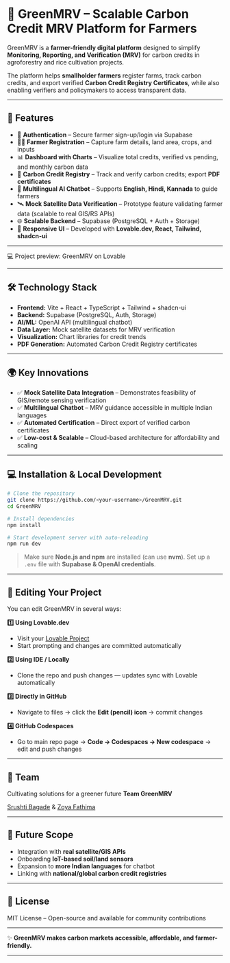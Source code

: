 # 🌱 GreenMRV – Scalable Carbon Credit MRV Platform for Farmers

GreenMRV is a **farmer-friendly digital platform** designed to simplify **Monitoring, Reporting, and Verification (MRV)** for carbon credits in agroforestry and rice cultivation projects.

The platform helps **smallholder farmers** register farms, track carbon credits, and export verified **Carbon Credit Registry Certificates**, while also enabling verifiers and policymakers to access transparent data.

---

## 🚀 Features

* 🔐 **Authentication** – Secure farmer sign-up/login via Supabase
* 👩‍🌾 **Farmer Registration** – Capture farm details, land area, crops, and inputs
* 📊 **Dashboard with Charts** – Visualize total credits, verified vs pending, and monthly carbon data
* 📑 **Carbon Credit Registry** – Track and verify carbon credits; export **PDF certificates**
* 🤖 **Multilingual AI Chatbot** – Supports **English, Hindi, Kannada** to guide farmers
* 🛰️ **Mock Satellite Data Verification** – Prototype feature validating farmer data (scalable to real GIS/RS APIs)
* 🌐 **Scalable Backend** – Supabase (PostgreSQL + Auth + Storage)
* 📱 **Responsive UI** – Developed with **Lovable.dev, React, Tailwind, shadcn-ui**

---

💻 Project preview: GreenMRV on Lovable

---

## 🛠️ Technology Stack

* **Frontend:** Vite + React + TypeScript + Tailwind + shadcn-ui
* **Backend:** Supabase (PostgreSQL, Auth, Storage)
* **AI/ML:** OpenAI API (multilingual chatbot)
* **Data Layer:** Mock satellite datasets for MRV verification
* **Visualization:** Chart libraries for credit trends
* **PDF Generation:** Automated Carbon Credit Registry certificates

---

## 🌍 Key Innovations

* ✅ **Mock Satellite Data Integration** – Demonstrates feasibility of GIS/remote sensing verification
* ✅ **Multilingual Chatbot** – MRV guidance accessible in multiple Indian languages
* ✅ **Automated Certification** – Direct export of verified carbon certificates
* ✅ **Low-cost & Scalable** – Cloud-based architecture for affordability and scaling

---

## 💻 Installation & Local Development

```bash
# Clone the repository
git clone https://github.com/<your-username>/GreenMRV.git
cd GreenMRV

# Install dependencies
npm install

# Start development server with auto-reloading
npm run dev
```

> Make sure **Node.js and npm** are installed (can use **nvm**).
> Set up a `.env` file with **Supabase & OpenAI credentials**.

---

## 🔧 Editing Your Project

You can edit GreenMRV in several ways:

**1️⃣ Using Lovable.dev**

* Visit your [Lovable Project](https://lovable.dev/projects/1e97e1c8-771d-4741-adb9-473ab943e1a1)
* Start prompting and changes are committed automatically

**2️⃣ Using IDE / Locally**

* Clone the repo and push changes — updates sync with Lovable automatically

**3️⃣ Directly in GitHub**

* Navigate to files → click the **Edit (pencil) icon** → commit changes

**4️⃣ GitHub Codespaces**

* Go to main repo page → **Code → Codespaces → New codespace** → edit and push changes

---



## 👥 Team

Cultivating solutions for a greener future **Team GreenMRV**

[Srushti Bagade](https://github.com/srushti-bagade) & [Zoya Fathima](https://github.com/Zoya1207)

---

## 📌 Future Scope

* Integration with **real satellite/GIS APIs**
* Onboarding **IoT-based soil/land sensors**
* Expansion to **more Indian languages** for chatbot
* Linking with **national/global carbon credit registries**

---

## 📜 License

MIT License – Open-source and available for community contributions

---

✨ **GreenMRV makes carbon markets accessible, affordable, and farmer-friendly.**

---




